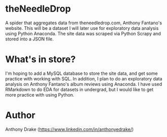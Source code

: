 # theNeedleDrop
A spider that aggregates data from theneedledrop.com, Anthony Fantano's website. This will be a dataset I will later use for exploratory data analysis using Python Anaconda. The site data was scraped via Python Scrapy and stored into a JSON file. 

# What's in store?
I'm hoping to add a MySQL database to store the site data, and get some practice with working with SQL. In addition, I plan to do an exploratory data analysis on Anthony Fantano's album reviews using Anaconda. I have used RMarkdown to do EDA for datasets in undergrad, but I would like to get more practice with using Python.

# Author
Anthony Drake (https://www.linkedin.com/in/anthonyedrake/)
